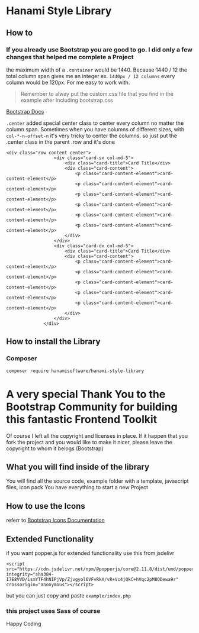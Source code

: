 # Hanami Style Library
## How to
### If you already use Bootstrap you are good to go. I did only a few changes that helped me complete a Project
the maximum width of a `.container` would be 1440. Because 1440 / 12 the total column span gives me an integer
ex. `1440px / 12 columns` every column would be 120px. For me easy to work with.

> Remember to alway put the custom.css file that you find in the example after including bootstrap.css

[Bootstrap Docs](https://getbootstrap.com/docs/5.3/getting-started/introduction/)

`.center` added special center class to center every column no matter the column span.
Sometimes when you have columns of different sizes, with `col-*-n-offset-n` it's very tricky to center the columns.
so just put the .center class in the parent .row and it's done
```
<div class="row content center">
                  <div class="card-sx col-md-5">
                      <div class="card-title">Card Title</div>
                      <div class="card-content">
                          <p class="card-content-element">card-content-element</p>
                          <p class="card-content-element">card-content-element</p>
                          <p class="card-content-element">card-content-element</p>
                          <p class="card-content-element">card-content-element</p>
                          <p class="card-content-element">card-content-element</p>
                          <p class="card-content-element">card-content-element</p>
                      </div>
                  </div>
                  <div class="card-dx col-md-5">
                      <div class="card-title">Card Title</div>
                      <div class="card-content">
                          <p class="card-content-element">card-content-element</p>
                          <p class="card-content-element">card-content-element</p>
                          <p class="card-content-element">card-content-element</p>
                          <p class="card-content-element">card-content-element</p>
                          <p class="card-content-element">card-content-element</p>
                      </div>
                  </div>
              </div>
```
## How to install the Library

### Composer
```
composer require hanamisoftware/hanami-style-library

```
# A very special Thank You to the Bootstrap Community for building this fantastic Frontend Toolkit
Of course I left all the copyright and licenses in place.
If it happen that you fork the project and you would like to make it nicer, please leave the copyright to whom it belogs (Bootstrap)

## What you will find inside of the library
You will find all the source code, example folder with a template, javascript files, icon pack
You have everything to start a new Project

## How to use the Icons 
referr to [Bootstrap Icons Documentation](https://icons.getbootstrap.com/)

## Extended Functionality
if you want popper.js for extended functionality use this from jsdelivr
```
<script src="https://cdn.jsdelivr.net/npm/@popperjs/core@2.11.8/dist/umd/popper.min.js" integrity="sha384-I7E8VVD/ismYTF4hNIPjVp/Zjvgyol6VFvRkX/vR+Vc4jQkC+hVqc2pM8ODewa9r" crossorigin="anonymous"></script>

```
but you can just copy and paste `example/index.php`

### this project uses Sass of course

Happy Coding
